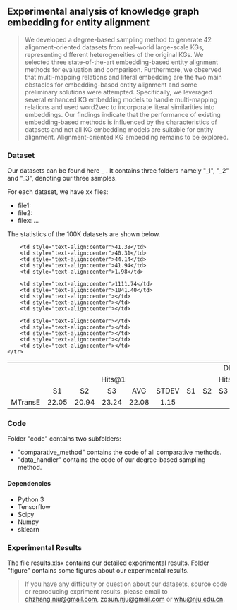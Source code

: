 ## Experimental analysis of knowledge graph embedding for entity alignment
> We developed a degree-based sampling method to generate 42 alignment-oriented datasets from real-world large-scale KGs, representing different heterogeneities of the original KGs. We selected three state-of-the-art embedding-based entity alignment methods for evaluation and comparison. Furthermore, we observed that multi-mapping relations and literal embedding are the two main obstacles for embedding-based entity alignment and some preliminary solutions were attempted. Specifically, we leveraged several enhanced KG embedding models to handle multi-mapping relations and used word2vec to incorporate literal similarities into embeddings. Our findings indicate that the performance of existing embedding-based methods is influenced by the characteristics of datasets and not all KG embedding models are suitable for entity alignment. Alignment-oriented KG embedding remains to be explored.

### Dataset
Our datasets can be found here _ . It contains three folders namely "_1", "_2" and "_3", denoting our three samples.

For each dataset, we have xx files:
* file1:
* file2:
* filex:
...

The statistics of the 100K datasets are shown below.
<table>
    <tr>
        <td style="text-align:center" colspan=21>DBP-WD-V1</td>
    </tr>
    <tr>
        <td style="text-align:center" rowspan=2></td>
        <td style="text-align:center" colspan=5>Hits@1</td>
        <td style="text-align:center" colspan=5>Hits@10</td>
        <td style="text-align:center" colspan=5>MR</td>
        <td style="text-align:center" colspan=5>MRR</td>
    </tr>
    <tr>
        <td style="text-align:center">S1</td>
        <td style="text-align:center">S2</td>
        <td style="text-align:center">S3</td>
        <td style="text-align:center">AVG</td>
        <td style="text-align:center">STDEV</td>
        <td style="text-align:center">S1</td>
        <td style="text-align:center">S2</td>
        <td style="text-align:center">S3</td>
        <td style="text-align:center">AVG</td>
        <td style="text-align:center">STDEV</td>
        <td style="text-align:center">S1</td>
        <td style="text-align:center">S2</td>
        <td style="text-align:center">S3</td>
        <td style="text-align:center">AVG</td>
        <td style="text-align:center">STDEV</td>
        <td style="text-align:center">S1</td>
        <td style="text-align:center">S2</td>
        <td style="text-align:center">S3</td>
        <td style="text-align:center">AVG</td>
        <td style="text-align:center">STDEV</td>
    </tr>
    <tr>
        <td style="text-align:center">MTransE</td>
        <td style="text-align:center">22.05</td>
        <td style="text-align:center">20.94</td>
        <td style="text-align:center">23.24</td>
        <td style="text-align:center">22.08</td>
        <td style="text-align:center">1.15</td>
        
        <td style="text-align:center">41.38</td>
        <td style="text-align:center">40.31</td>
        <td style="text-align:center">44.14</td>
        <td style="text-align:center">41.94</td>
        <td style="text-align:center">1.98</td>
        
        <td style="text-align:center">1111.74</td>
        <td style="text-align:center">1041.40</td>
        <td style="text-align:center"></td>
        <td style="text-align:center"></td>
        <td style="text-align:center"></td>
        
        <td style="text-align:center"></td>
        <td style="text-align:center"></td>
        <td style="text-align:center"></td>
        <td style="text-align:center"></td>
        <td style="text-align:center"></td>
    </tr>
</table>

### Code

Folder "code" contains two subfolders: 
* "comparative_method" contains the code of all comparative methods.
* "data_handler" contains the code of our degree-based sampling method.

#### Dependencies
* Python 3
* Tensorflow
* Scipy
* Numpy
* sklearn

### Experimental Results
The file results.xlsx contains our detailed experimental results. 
Folder "figure" contains some figures about our experimental results.

> If you have any difficulty or question about our datasets, source code or reproducing expriment results, please email to qhzhang.nju@gmail.com, zqsun.nju@gmail.com or whu@nju.edu.cn.


